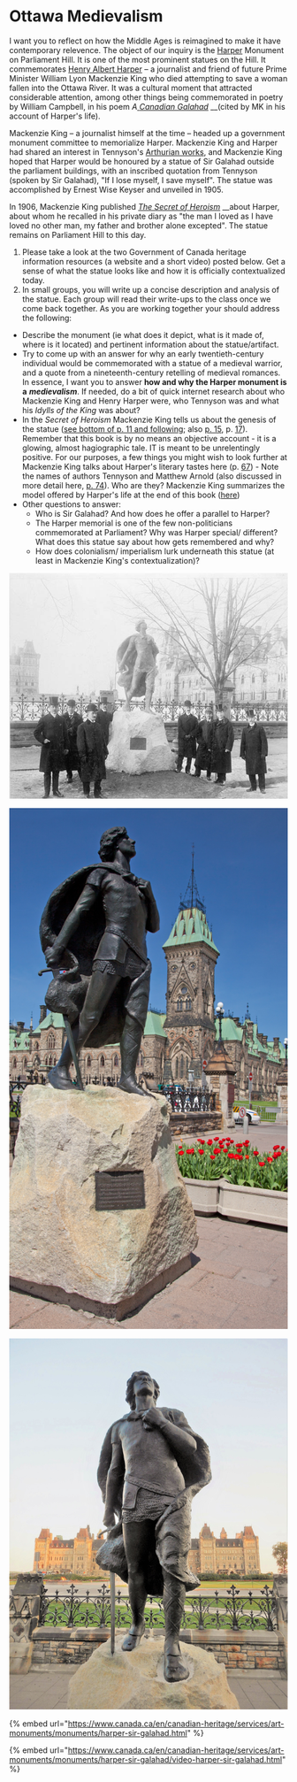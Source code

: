 # Ottawa Medievalism

I want you to reflect on how the Middle Ages is reimagined to make it have contemporary relevence. The object of our inquiry is the [Harper](https://en.wikipedia.org/wiki/Henry_Albert_Harper) Monument on Parliament Hill. It is one of the most prominent statues on the Hill. It commemorates [Henry Albert Harper](http://www.biographi.ca/en/bio/harper_henry_albert_13E.html) – a journalist and friend of future Prime Minister William Lyon Mackenzie King who died attempting to save a woman fallen into the Ottawa River. It was a cultural moment that attracted considerable attention, among other things being commemorated in poetry by William Campbell, in his poem _A_[ _Canadian Galahad_](https://archive.org/details/oxfordbookofcana00campuoft/page/162/mode/2up) __\(cited by MK in his account of Harper's life\). 

Mackenzie King – a journalist himself at the time – headed up a government monument committee to memorialize Harper. Mackenzie King and Harper had shared an interest in Tennyson's [Arthurian works](https://archive.org/details/idyllsofking06tenn/page/n7/mode/2up), and Mackenzie King hoped that Harper would be honoured by a statue of Sir Galahad outside the parliament buildings, with an inscribed quotation from Tennyson \(spoken by Sir Galahad\), "If I lose myself, I save myself". The statue was accomplished by Ernest Wise Keyser and unveiled in 1905.

In 1906, Mackenzie King published [_The Secret of Heroism_](https://archive.org/details/secretofheroismm00kinguoft/page/n7/mode/2up) __about Harper, about whom he recalled in his private diary as "the man I loved as I have loved no other man, my father and brother alone excepted". The statue remains on Parliament Hill to this day.

1. Please take a look at the two Government of Canada heritage information resources \(a website and a short video\) posted below. Get a sense of what the statue looks like and how it is officially contextualized today.
2. In small groups, you will write up a concise description and analysis of the statue. Each group will read their write-ups to the class once we come back together. As you are working together your should address the following:

* Describe the monument \(ie what does it depict, what is it made of, where is it located\) and pertinent information about the statue/artifact.
* Try to come up with an answer for why an early twentieth-century individual would be commemorated with a statue of a medieval warrior, and a quote from a nineteenth-century retelling of medieval romances. In essence, I want you to answer **how and why the Harper monument is a** _**medievalism**_. If needed, do a bit of quick internet research about who Mackenzie King and Henry Harper were, who Tennyson was and what his _Idylls of the King_  was about? 
* In the _Secret of Heroism_ Mackenzie King tells us about the genesis of the statue \([see bottom of p. 11 and following](https://archive.org/details/secretofheroismm00kinguoft/page/10/mode/2up); also [p. 15](https://archive.org/details/secretofheroismm00kinguoft/page/14/mode/2up), p. [17](https://archive.org/details/secretofheroismm00kinguoft/page/16/mode/2up)\). Remember that this book is by no means an objective account - it is a glowing, almost hagiographic tale. IT is meant to be unrelentingly positive. For our purposes, a few things you might wish to look further at Mackenzie King talks about Harper's literary tastes here \(p. [67](https://archive.org/details/secretofheroismm00kinguoft/page/66/mode/2up)\) - Note the names of authors Tennyson and Matthew Arnold \(also discussed in more detail here, [p. 74](https://archive.org/details/secretofheroismm00kinguoft/page/72/mode/2up)\). Who are they? Mackenzie King summarizes the model offered by Harper's life at the end of this book \([here](https://archive.org/details/secretofheroismm00kinguoft/page/142/mode/2up)\)
* Other questions to answer:
  * Who is Sir Galahad? And how does he offer a parallel to Harper?
  * The Harper memorial is one of the few non-politicians commemorated at Parliament? Why was Harper special/ different? What does this statue say about how gets remembered and why?
  * How does colonialism/ imperialism lurk underneath this statue \(at least in Mackenzie King's contextualization\)?

![Mackenzie King at the unveiling of the Sir Galahad statue \(1905\)  ](../../.gitbook/assets/unveiling_of_the_henry_a._harper_memorial-_ottawa.jpg)

![Harper Memorial Today](../../.gitbook/assets/mon-harper.jpg)

![](../../.gitbook/assets/henry_albert_harper_memorial_-_02b.jpg)

{% embed url="https://www.canada.ca/en/canadian-heritage/services/art-monuments/monuments/harper-sir-galahad.html" %}

{% embed url="https://www.canada.ca/en/canadian-heritage/services/art-monuments/monuments/harper-sir-galahad/video-harper-sir-galahad.html" %}

